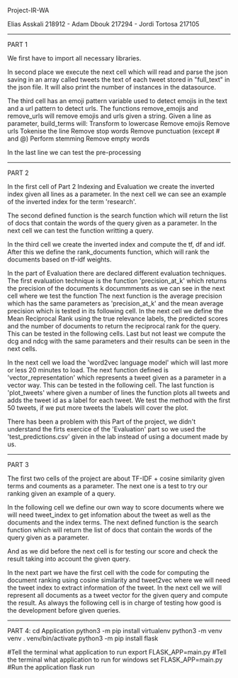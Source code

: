 Project-IR-WA

Elias Asskali 218912 - Adam Dbouk 217294 - Jordi Tortosa 217105

------------------------------------------------------------------------

PART 1

We first have to import all necessary libraries.

In second place we execute the next cell which will read and parse the json saving in an array called tweets the text of each tweet stored in "full_text" in the json file. It will also print the number of instances in the datasource.

The third cell has an emoji pattern variable used to detect emojis in the text and a url pattern to detect urls.
The functions remove_emojis and remove_urls will remove emojis and urls given a string.
Given a line as parameter, build_terms will:
	Transform to lowercase
	Remove emojis
	Remove urls
	Tokenise the line
	Remove stop words
	Remove punctuation (except # and @)
	Perform stemming
	Remove empty words

In the last line we can test the pre-processing

------------------------------------------------------------------------

PART 2

In the first cell of Part 2 Indexing and Evaluation we create the inverted index given all lines as a parameter.
In the next cell we can see an example of the inverted index for the term 'research'.

The second defined function is the search function which will return the list of docs that contain the words of the query given as a parameter.
In the next cell we can test the function writting a query.

In the third cell we create the inverted index and compute the tf, df and idf. 
After this we define the rank_documents function, which will rank the documents based on tf-idf weights.

In the part of Evaluation there are declared different evaluation techniques.
The first evaluation technique is the function 'precision_at_k' which returns the precision of the documents k docummments as we can see in the next cell where we test the function
The next function is the average precision which has the same parameters as 'precision_at_k' and the mean average precision which is tested in its following cell.
In the next cell we define the Mean Reciprocal Rank using the true relevance labels, the predicted scores and the number of documents to return the reciprocal rank for the query.
This can be tested in the following cells.
Last but not least we compute the dcg and ndcg with the same parameters and their results can be seen in the next cells.

In the next cell we load the 'word2vec language model' which will last more or less 20 minutes to load.
The next function defined is 'vector_representation' which represents a tweet given as a parameter in a vector way. This can be tested in the following cell.
The last function is 'plot_tweets' where given a number of lines the function plots all tweets and adds the tweet id as a label for each tweet.
We test the method with the first 50 tweets, if we put more tweets the labels will cover the plot.

There has been a problem with this Part of the project, we didn't understand the firts exercice of the 'Evaluation' part so we used the 'test_predictions.csv' given in the lab instead of using a document made by us.

------------------------------------------------------------------------

PART 3

The first two cells of the project are about TF-IDF + cosine similarity given terms and couments as a parameter.
The next one is a test to try our ranking given an example of a query.

In the following cell we define our own way to score documents where we will need tweet_index to get infomation about the tweet as well as the documents and the index terms.
The next defined function is the search function which will return the list of docs that contain the words of the query given as a parameter.

And as we did before the next cell is for testing our score and check the result taking into account the given query.

In the next part we have the first cell with the code for computing the document ranking using cosine similarity and tweet2vec where we will need the tweet index to extract information of the tweet.
In the next cell we will represent all documents as a tweet vector for the given query and compute the result.
As always the following cell is in charge of testing how good is the development before given queries.

------------------------------------------------------------------------

PART 4:
cd Application
python3 -m pip install virtualenv
python3 -m venv venv
. venv/bin/activate
python3 -m pip install flask

#Tell the terminal what application to run
export FLASK_APP=main.py
#Tell the terminal what application to run for windows
set FLASK_APP=main.py
#Run the application
flask run